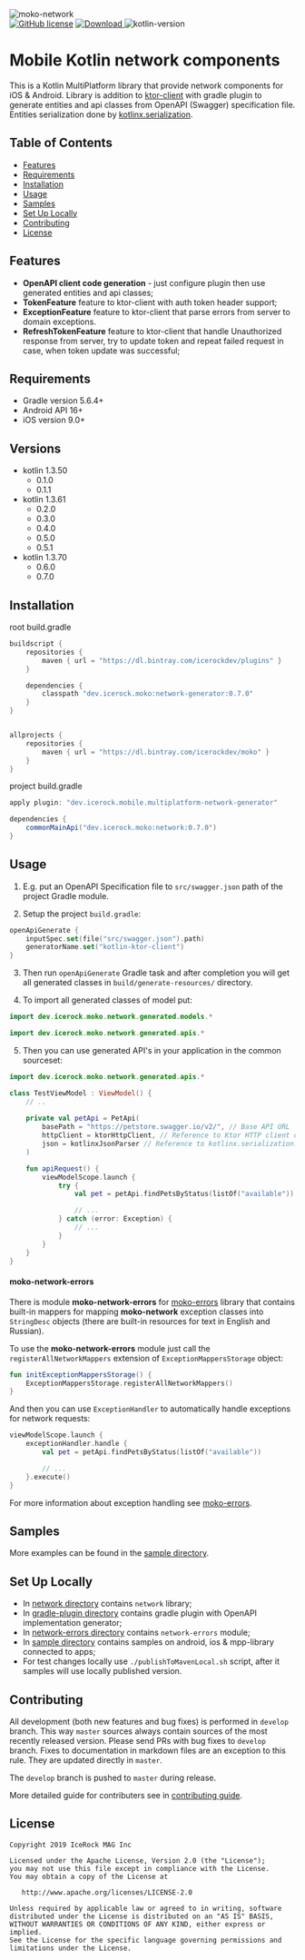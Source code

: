 ![moko-network](img/logo.png)  
[![GitHub license](https://img.shields.io/badge/license-Apache%20License%202.0-blue.svg?style=flat)](http://www.apache.org/licenses/LICENSE-2.0) [![Download](https://api.bintray.com/packages/icerockdev/moko/moko-network/images/download.svg) ](https://bintray.com/icerockdev/moko/moko-network/_latestVersion) ![kotlin-version](https://img.shields.io/badge/kotlin-1.3.70-orange)

# Mobile Kotlin network components
This is a Kotlin MultiPlatform library that provide network components for iOS & Android. Library is
 addition to [ktor-client](https://github.com/ktorio/ktor) with gradle plugin to generate entities
 and api classes from OpenAPI (Swagger) specification file. Entities serialization done by
 [kotlinx.serialization](https://github.com/Kotlin/kotlinx.serialization).

## Table of Contents
- [Features](#features)
- [Requirements](#requirements)
- [Installation](#installation)
- [Usage](#usage)
- [Samples](#samples)
- [Set Up Locally](#setup-locally)
- [Contributing](#contributing)
- [License](#license)

## Features
- **OpenAPI client code generation** - just configure plugin then use generated entities and api classes;
- **TokenFeature** feature to ktor-client with auth token header support;
- **ExceptionFeature** feature to ktor-client that parse errors from server to domain exceptions.
- **RefreshTokenFeature** feature to ktor-client that handle Unauthorized response from server, try to update token and repeat failed request in case, when token update was successful;

## Requirements
- Gradle version 5.6.4+
- Android API 16+
- iOS version 9.0+

## Versions
- kotlin 1.3.50
  - 0.1.0
  - 0.1.1
- kotlin 1.3.61
  - 0.2.0
  - 0.3.0
  - 0.4.0
  - 0.5.0
  - 0.5.1
- kotlin 1.3.70
  - 0.6.0
  - 0.7.0

## Installation
root build.gradle  
```groovy
buildscript {
    repositories {
        maven { url = "https://dl.bintray.com/icerockdev/plugins" }
    }

    dependencies {
        classpath "dev.icerock.moko:network-generator:0.7.0"
    }
}


allprojects {
    repositories {
        maven { url = "https://dl.bintray.com/icerockdev/moko" }
    }
}
```

project build.gradle
```groovy
apply plugin: "dev.icerock.mobile.multiplatform-network-generator"

dependencies {
    commonMainApi("dev.icerock.moko:network:0.7.0") 
}
```

## Usage

1. E.g. put an OpenAPI Specification file to `src/swagger.json` path of the project Gradle module.

2. Setup the project `build.gradle`:

```kotlin
openApiGenerate {
    inputSpec.set(file("src/swagger.json").path)
    generatorName.set("kotlin-ktor-client")
}
```

3. Then run `openApiGenerate` Gradle task and after completion you will get all generated classes in
`build/generate-resources/` directory.

4. To import all generated classes of model put:

```kotlin
import dev.icerock.moko.network.generated.models.*
``` 

```kotlin
import dev.icerock.moko.network.generated.apis.*
```

5. Then you can use generated API's in your application in the common sourceset:

```kotlin
import dev.icerock.moko.network.generated.apis.*

class TestViewModel : ViewModel() {
    // ..
    
    private val petApi = PetApi(
        basePath = "https://petstore.swagger.io/v2/", // Base API URL
        httpClient = ktorHttpClient, // Reference to Ktor HTTP client object
        json = kotlinxJsonParser // Reference to kotlinx.serialization.json parser object
    )

    fun apiRequest() {
        viewModelScope.launch {
            try {
                val pet = petApi.findPetsByStatus(listOf("available"))

                // ...
            } catch (error: Exception) {
                // ...
            }
        }
    }
}
```

#### moko-network-errors

There is module **moko-network-errors** for [moko-errors](https://github.com/icerockdev/moko-errors)
library that contains built-in mappers for mapping **moko-network** exception classes into 
`StringDesc` objects (there are built-in resources for text in English and Russian).

To use the **moko-network-errors** module just call the `registerAllNetworkMappers` extension of 
`ExceptionMappersStorage` object:

```kotlin
fun initExceptionMappersStorage() {
    ExceptionMappersStorage.registerAllNetworkMappers()
}
```

And then you can use `ExceptionHandler` to automatically handle exceptions for network requests: 

```kotlin
viewModelScope.launch {
    exceptionHandler.handle {
        val pet = petApi.findPetsByStatus(listOf("available"))

        // ...
    }.execute()
}
```

For more information about exception handling see [moko-errors](https://github.com/icerockdev/moko-errors).

## Samples
More examples can be found in the [sample directory](sample).

## Set Up Locally 
- In [network directory](network) contains `network` library;
- In [gradle-plugin directory](gradle-plugin) contains gradle plugin with OpenAPI implementation generator;
- In [network-errors directory](network-errors) contains `network-errors` module;
- In [sample directory](sample) contains samples on android, ios & mpp-library connected to apps;
- For test changes locally use `./publishToMavenLocal.sh` script, after it samples will use locally published version.

## Contributing
All development (both new features and bug fixes) is performed in `develop` branch. This way `master` sources always contain sources of the most recently released version. Please send PRs with bug fixes to `develop` branch. Fixes to documentation in markdown files are an exception to this rule. They are updated directly in `master`.

The `develop` branch is pushed to `master` during release.

More detailed guide for contributers see in [contributing guide](CONTRIBUTING.md).

## License
        
    Copyright 2019 IceRock MAG Inc
    
    Licensed under the Apache License, Version 2.0 (the "License");
    you may not use this file except in compliance with the License.
    You may obtain a copy of the License at
    
       http://www.apache.org/licenses/LICENSE-2.0
    
    Unless required by applicable law or agreed to in writing, software
    distributed under the License is distributed on an "AS IS" BASIS,
    WITHOUT WARRANTIES OR CONDITIONS OF ANY KIND, either express or implied.
    See the License for the specific language governing permissions and
    limitations under the License.
